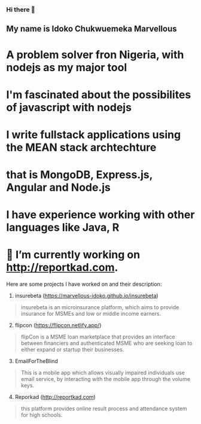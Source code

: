 ### Hi there 👋
## My name is Idoko Chukwuemeka Marvellous
# A problem solver fron Nigeria, with nodejs as my major tool
# I'm fascinated about the possibilites of javascript with nodejs
# I write fullstack applications using the MEAN stack archtechture
# that is MongoDB, Express.js, Angular and Node.js
# I have experience working with other languages like Java, R 
# 🔭 I’m currently working on http://reportkad.com.

Here are some projects I have worked on and their description:
1. insurebeta (https://marvellous-idoko.github.io/insurebeta)
> insurebeta is an microinsurance platform, which aims to provide insurance for MSMEs and low or middle income earners.
2. flipcon (https://flipcon.netlify.app/)
> flipCon is a MSME loan marketplace that provides an interface between financiers and authenticated MSME who are seeking loan to either expand or startup their businesses.
3. EmailForTheBlind
> This is a mobile app which allows visually impaired individuals use email service, by interacting with the mobile app through the volume keys.
4. Reporkad (http://reportkad.com)
> this platform provides online result process and attendance system for high schools.

<!--
**marvellous-idoko/marvellous-idoko** is a ✨ _special_ ✨ repository because its `README.md` (this file) appears on your GitHub profile.

Here are some ideas to get you started:

- 🌱 I’m currently learning ...
- 👯 I’m looking to collaborate on ...
- 🤔 I’m looking for help with ...
- 💬 Ask me about ...
- 📫 How to reach me: ...
- 😄 Pronouns: ...
- ⚡ Fun fact: ...
-->
